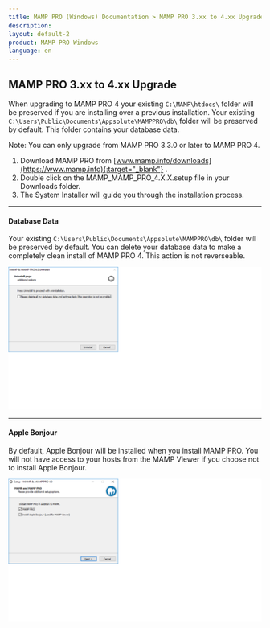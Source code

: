 ```yaml
---
title: MAMP PRO (Windows) Documentation > MAMP PRO 3.xx to 4.xx Upgrade
description: 
layout: default-2
product: MAMP PRO Windows
language: en
---
```


## MAMP PRO 3.xx to 4.xx Upgrade

When upgrading to MAMP PRO 4 your existing `C:\MAMP\htdocs\` folder will be preserved if you are installing over a previous installation. Your existing `C:\Users\Public\Documents\Appsolute\MAMPPRO\db\` folder will be preserved by default. This folder contains your database data.

<div class="alert" role="alert"> 
Note: You can only upgrade from MAMP PRO 3.3.0 or later to MAMP PRO 4.
</div>

1. Download MAMP PRO from [www.mamp.info/downloads](https://www.mamp.info){:target="_blank"} .
2. Double click on the MAMP_MAMP_PRO_4.X.X.setup file in your Downloads folder.
3. The System Installer will guide you through the installation process.

---

#### Database Data

Your existing `C:\Users\Public\Documents\Appsolute\MAMPPRO\db\` folder will be preserved by default. You can delete your database data to make a completely clean install of MAMP PRO 4. This action is not reverseable.

![MAMP](/en/MAMP-PRO-Windows/Installation/MAMP-PRO-3xx-4xx-Upgrade/InstallDeleteDatabases.png)

---

#### Apple Bonjour

By default, Apple Bonjour will be installed when you install MAMP PRO. You will not have access to your hosts from the MAMP Viewer if you choose not to install Apple Bonjour.

![MAMP](/en/MAMP-PRO-Windows/Installation/New-Install/InstallBonjour.png)



